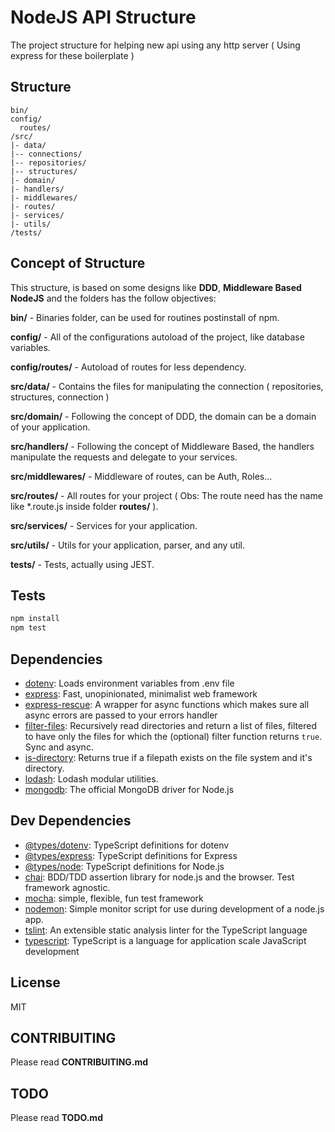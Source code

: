 # NodeJS API Structure
The project structure for helping new api using any http server ( Using express for these boilerplate ) 

## Structure

```
bin/
config/
  routes/
/src/
|- data/
|-- connections/
|-- repositories/
|-- structures/    
|- domain/
|- handlers/
|- middlewares/
|- routes/
|- services/
|- utils/
/tests/
```
## Concept of Structure

This structure, is based on some designs like **DDD**, **Middleware Based NodeJS** and the folders has the follow objectives:

__bin/__ -  Binaries folder, can be used for routines postinstall of npm.

__config/__ -  All of the configurations autoload of the project, like database variables.

__config/routes/__ -  Autoload of routes for less dependency.

__src/data/__ -  Contains the files for manipulating the connection ( repositories, structures, connection )

__src/domain/__ -  Following the concept of DDD, the domain can be a domain of your application.

__src/handlers/__ -  Following the concept of Middleware Based, the handlers manipulate the requests and delegate to your services.

__src/middlewares/__ -  Middleware of routes, can be Auth, Roles...

__src/routes/__ -  All routes for your project ( Obs: The route need has the name like *.route.js inside folder __routes/__ ).

__src/services/__ -  Services for your application.

__src/utils/__ -  Utils for your application, parser, and any util.

__tests/__ -  Tests, actually using JEST.


## Tests

```sh
npm install
npm test
```

## Dependencies

- [dotenv](https://ghub.io/dotenv): Loads environment variables from .env file
- [express](https://ghub.io/express): Fast, unopinionated, minimalist web framework
- [express-rescue](https://ghub.io/express-rescue): A wrapper for async functions which makes sure all async errors are passed to your errors handler
- [filter-files](https://ghub.io/filter-files): Recursively read directories and return a list of files, filtered to have only the files for which the (optional) filter function returns `true`. Sync and async.
- [is-directory](https://ghub.io/is-directory): Returns true if a filepath exists on the file system and it&#39;s directory.
- [lodash](https://ghub.io/lodash): Lodash modular utilities.
- [mongodb](https://ghub.io/mongodb): The official MongoDB driver for Node.js

## Dev Dependencies

- [@types/dotenv](https://ghub.io/@types/dotenv): TypeScript definitions for dotenv
- [@types/express](https://ghub.io/@types/express): TypeScript definitions for Express
- [@types/node](https://ghub.io/@types/node): TypeScript definitions for Node.js
- [chai](https://ghub.io/chai): BDD/TDD assertion library for node.js and the browser. Test framework agnostic.
- [mocha](https://ghub.io/mocha): simple, flexible, fun test framework
- [nodemon](https://ghub.io/nodemon): Simple monitor script for use during development of a node.js app.
- [tslint](https://ghub.io/tslint): An extensible static analysis linter for the TypeScript language
- [typescript](https://ghub.io/typescript): TypeScript is a language for application scale JavaScript development

## License

MIT

## CONTRIBUITING

Please read **CONTRIBUITING.md**

## TODO

Please read **TODO.md**
